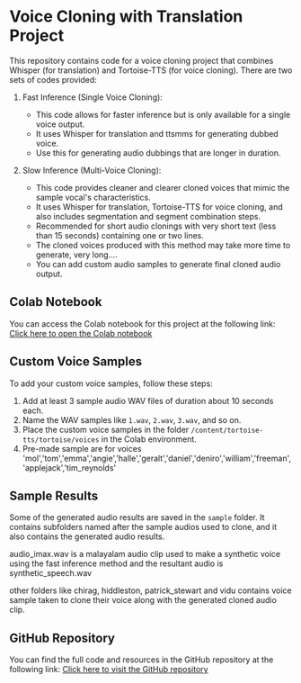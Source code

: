 # Voice Cloning with Translation Project

This repository contains code for a voice cloning project that combines Whisper (for translation) and Tortoise-TTS (for voice cloning). There are two sets of codes provided:

1. Fast Inference (Single Voice Cloning):
   - This code allows for faster inference but is only available for a single voice output.
   - It uses Whisper for translation and ttsmms for generating dubbed voice.
   - Use this for generating audio dubbings that are longer in duration.

2. Slow Inference (Multi-Voice Cloning):
   - This code provides cleaner and clearer cloned voices that mimic the sample vocal's characteristics.
   - It uses Whisper for translation, Tortoise-TTS for voice cloning, and also includes segmentation and segment combination steps.
   - Recommended for short audio clonings with very short text (less than 15 seconds) containing one or two lines.
   - The cloned voices produced with this method may take more time to generate, very long....
   - You can add custom audio samples to generate final cloned audio output.

## Colab Notebook

You can access the Colab notebook for this project at the following link:
[Click here to open the Colab notebook](https://colab.research.google.com/drive/1aEXat-hNhNDf9lqo4fWWDZIuTfBhCeuw#scrollTo=N3MDZG8ox_eF)

## Custom Voice Samples

To add your custom voice samples, follow these steps:
1. Add at least 3 sample audio WAV files of duration about 10 seconds each.
2. Name the WAV samples like `1.wav`, `2.wav`, `3.wav`, and so on.
3. Place the custom voice samples in the folder `/content/tortoise-tts/tortoise/voices` in the Colab environment.
4. Pre-made sample are for voices 'mol','tom','emma','angie','halle','geralt','daniel','deniro','william','freeman','applejack','tim_reynolds'

## Sample Results

Some of the generated audio results are saved in the `sample` folder. It contains subfolders named after the sample audios used to clone, and it also contains the generated audio results. 

audio_imax.wav is a malayalam audio clip used to make a synthetic voice using the fast inference method and the resultant audio is synthetic_speech.wav

other folders like chirag, hiddleston, patrick_stewart and vidu contains voice sample taken to clone their voice along with the generated cloned audio clip.

## GitHub Repository

You can find the full code and resources in the GitHub repository at the following link:
[Click here to visit the GitHub repository](https://github.com/AswanthManoj/voice_clone)
